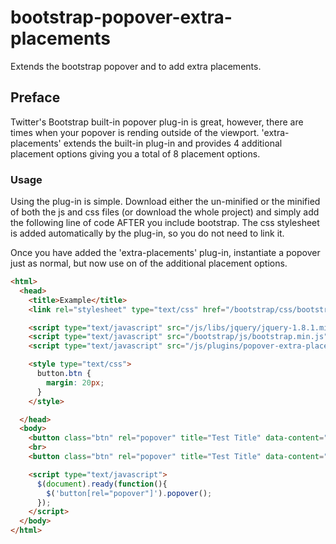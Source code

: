 bootstrap-popover-extra-placements
==================================

Extends the bootstrap popover and to add extra placements.


Preface
----------------------------------

Twitter's Bootstrap built-in popover plug-in is great, however, there are times when your
popover is rending outside of the viewport.  'extra-placements' extends the built-in plug-in
and provides 4 additional placement options giving you a total of 8 placement options.

### Usage
Using the plug-in is simple.  Download either the un-minified or the minified of both the js
and css files (or download the whole project) and simply add the following line of code AFTER
you include bootstrap.  The css stylesheet is added automatically by the plug-in, so you do not
need to link it.

Once you have added the 'extra-placements' plug-in, instantiate a popover just as normal, but
now use on of the additional placement options.

```html
<html>
  <head>
    <title>Example</title>
    <link rel="stylesheet" type="text/css" href="/bootstrap/css/bootstrap.min.css">

    <script type="text/javascript" src="/js/libs/jquery/jquery-1.8.1.min.js"></script>
    <script type="text/javascript" src="/bootstrap/js/bootstrap.min.js"></script>
    <script type="text/javascript" src="/js/plugins/popover-extra-placements.js"></script>

    <style type="text/css">
      button.btn {
        margin: 20px;
      }
    </style>

  </head>
  <body>
    <button class="btn" rel="popover" title="Test Title" data-content="Here is an example popover" data-placement="bottom">out of window</button>
    <br>
    <button class="btn" rel="popover" title="Test Title" data-content="Here is an example popover" data-placement="bottomLeft">in window</button>

    <script type="text/javascript">
      $(document).ready(function(){
        $('button[rel="popover"]').popover();
      });
    </script>
  </body>
</html>
```

